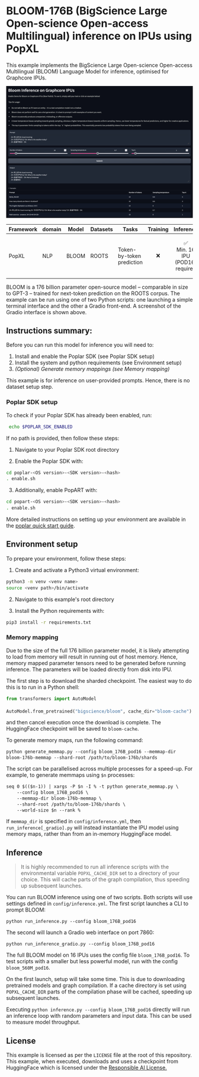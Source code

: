 # BLOOM-176B (BigScience Large Open-science Open-access Multilingual) inference on IPUs using PopXL
This example implements the BigScience Large Open-science Open-access Multilingual (BLOOM) Language Model
for inference, optimised for Graphcore IPUs.

![Gradio Interface](./img/gradio.png)

| Framework | domain | Model | Datasets | Tasks| Training| Inference | Reference |
|-------------|-|------|-------|-------|-------|---| --------|
| PopXL | NLP | BLOOM | ROOTS | Token-by-token prediction | <p style="text-align: center;"> ❌ <br> | <p style="text-align: center;"> ✅ <br> Min. 16 IPU (POD16) required | [arXiv](https://arxiv.org/abs/2211.05100) |

BLOOM is a 176 billion parameter open-source model – comparable in size to GPT-3 – trained for next-token prediction on the ROOTS corpus. The example can be run using one of two Python scripts: one launching a simple terminal interface and the other a Gradio front-end. A screenshot of the Gradio interface is shown above.

## Instructions summary:
Before you can run this model for inference you will need to:

1. Install and enable the Poplar SDK (see Poplar SDK setup)
2. Install the system and python requirements (see Environment setup)
3. _(Optional) Generate memory mappings (see Memory mapping)_

This example is for inference on user-provided prompts. Hence, there is no
dataset setup step.

### Poplar SDK setup
To check if your Poplar SDK has already been enabled, run:
```bash
 echo $POPLAR_SDK_ENABLED
 ```

If no path is provided, then follow these steps:
1. Navigate to your Poplar SDK root directory

2. Enable the Poplar SDK with:
```bash
cd poplar-<OS version>-<SDK version>-<hash>
. enable.sh
```

3. Additionally, enable PopART with:
```bash
cd popart-<OS version>-<SDK version>-<hash>
. enable.sh
```

More detailed instructions on setting up your environment are available in the [poplar quick start guide](https://docs.graphcore.ai/projects/graphcloud-poplar-quick-start/en/latest/index.html).


## Environment setup
To prepare your environment, follow these steps:

1. Create and activate a Python3 virtual environment:
```bash
python3 -m venv <venv name>
source <venv path>/bin/activate
```

2. Navigate to this example's root directory

3. Install the Python requirements with:
```bash
pip3 install -r requirements.txt
```

### Memory mapping
Due to the size of the full 176 billion parameter model, it is likely attempting
to load from memory will result in running out of host memory. Hence, memory
mapped parameter tensors need to be generated before running inference. The
parameters will be loaded directly from disk into IPU.

The first step is to download the sharded checkpoint. The easiest way to do this is to run in a Python shell:
```python
from transformers import AutoModel

AutoModel.from_pretrained("bigscience/bloom", cache_dir="bloom-cache")
```
and then cancel execution once the download is complete. The HuggingFace checkpoint will be saved to `bloom-cache`.

To generate memory maps, run the following command:
```shell
python generate_memmap.py --config bloom_176B_pod16 --memmap-dir bloom-176b-memmap --shard-root /path/to/bloom-176b/shards
```

The script can be parallelised across multiple processes for a speed-up. For
example, to generate memmaps using `$n` processes:
```
seq 0 $(($n-1)) | xargs -P $n -I % -t python generate_memmap.py \
    --config bloom_176B_pod16 \
    --memmap-dir bloom-176b-memmap \
    --shard-root /path/to/bloom-176b/shards \
    --world-size $n --rank %
```

If `memmap_dir` is specified in `config/inference.yml`, then
`run_inference[_gradio].py` will instead instantiate the IPU model using memory
maps, rather than from an in-memory HuggingFace model.

## Inference

> It is highly recommended to run all inference scripts with the environmental
> variable `POPXL_CACHE_DIR` set to a directory of your choice. This will cache
> parts of the graph compilation, thus speeding up subsequent launches.

You can run BLOOM inference using one of two scripts. Both scripts will use
settings defined in `config/inference.yml`. The first script launches a CLI to
prompt BLOOM:
```shell
python run_inference.py --config bloom_176B_pod16
```

The second will launch a Gradio web interface on port 7860:
```shell
python run_inference_gradio.py --config bloom_176B_pod16
```

The full BLOOM model on 16 IPUs uses the config file `bloom_176B_pod16`. To test scripts with a smaller but less powerful model, run with the config `bloom_560M_pod16`.

On the first launch, setup will take some time. This is due to downloading
pretrained models and graph compilation. If a cache directory is set using
`POPXL_CACHE_DIR` parts of the compilation phase will be cached, speeding up
subsequent launches.

Executing `python inference.py --config bloom_176B_pod16` directly will run an
inference loop with random parameters and input data. This can be used to
measure model throughput.

## License
This example is licensed as per the `LICENSE` file at the root of this
repository. This example, when executed, downloads and uses a checkpoint from
HuggingFace which is licensed under the [Responsible AI License.](https://huggingface.co/spaces/bigscience/license)
